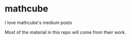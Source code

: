 # mathcube
I love mathcube's medium posts

Most of the material in this repo will come from their work. 
